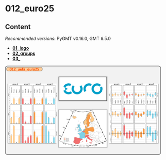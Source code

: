 # 012_euro25

## Content

_Recommended versions_: PyGMT v0.16.0, GMT 6.5.0

- **[01_logo](https://github.com/yvonnefroehlich/GMT_PyGMT_plotting/tree/main/012_euro25/euro25_logo.py)**
- **[02_groups](https://github.com/yvonnefroehlich/GMT_PyGMT_plotting/tree/main/012_euro25/euro25_gropus.py)**
- **[03_]()**


![](https://github.com/yvonnefroehlich/gmt-pygmt-plotting/raw/main/_images/github_maps_readme_012euro25.png)
